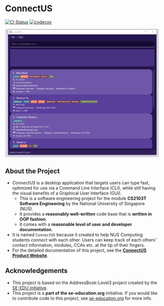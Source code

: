 # ConnectUS

[![CI Status](https://github.com/AY2223S2-CS2103T-W15-1/tp/workflows/Java%20CI/badge.svg)](https://github.com/AY2223S2-CS2103T-W15-1/tp/actions)
[![codecov](https://codecov.io/gh/AY2223S2-CS2103T-W15-1/tp/branch/master/graph/badge.svg?token=DIV62Q4C43)](https://codecov.io/gh/AY2223S2-CS2103T-W15-1/tp)

![Ui](docs/images/Ui.png)

## About the Project
* _ConnectUS_ is a desktop application that targets users can type fast, optimized for use via a Command Line Interface (CLI), while still having the visual benefits of a Graphical User Interface (GUI). <br>
  * This is a software engineering project for the module **CS2103T Software Engineering** by the National University of Singapore (NUS).
  * It provides a **reasonably well-written** code base that is **written in OOP fashion**. 
  * It comes with a **reasonable level of user and developer documentation**.
* It is named `ConnectUS` because it created to help NUS Computing students _connect_ with each other. Users can keep track of each others' contact information, modules, CCAs etc. at the tip of their fingers.
* For the detailed documentation of this project, see the **[ConnectUS Product Website](https://ay2223s2-cs2103t-w15-1.github.io/tp/)**.

## Acknowledgements
* This project is based on the AddressBook-Level3 project created by the [SE-EDU initiative](https://se-education.org).
* This project is a **part of the se-education.org** initiative. If you would like to contribute code to this project, see [se-education.org](https://se-education.org#https://se-education.org/#contributing) for more info.
